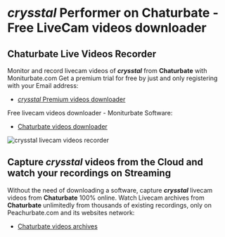 # _crysstal_ Performer on Chaturbate - Free LiveCam videos downloader

## Chaturbate Live Videos Recorder

Monitor and record livecam videos of **_crysstal_** from **Chaturbate** with Moniturbate.com
Get a premium trial for free by just and only registering with your Email address:
* [_crysstal_ Premium videos downloader](https://moniturbate.com/request-demo-licence-key.html)

Free livecam videos downloader - Moniturbate Software:
* [Chaturbate videos downloader](https://moniturbate.com/moniturbate-download-software.html)

![_crysstal_ livecam videos recorder](https://peachurnet.com/templates/moniturbate-software.png)


## Capture _crysstal_ videos from the Cloud and watch your recordings on Streaming

Without the need of downloading a software, capture **_crysstal_** livecam videos from **Chaturbate** 100% online.
Watch Livecam archives from **Chaturbate** unlimitedly from thousands of existing recordings, only on Peachurbate.com and its websites network:
* [Chaturbate videos archives](https://peachurnet.com/)